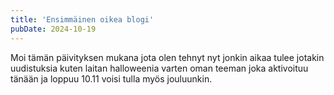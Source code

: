 ```yaml
---
title: 'Ensimmäinen oikea blogi'
pubDate: 2024-10-19
---
```


Moi tämän päivityksen mukana jota olen tehnyt nyt jonkin aikaa tulee jotakin uudistuksia kuten laitan halloweenia varten oman teeman joka aktivoituu tänään ja loppuu 10.11 voisi tulla myös jouluunkin.
